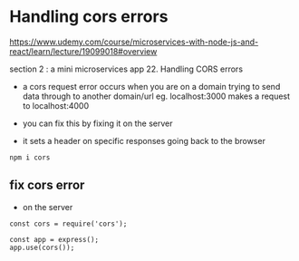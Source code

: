 # Handling cors errors

https://www.udemy.com/course/microservices-with-node-js-and-react/learn/lecture/19099018#overview

section 2 : a mini microservices app 22. Handling CORS errors

- a cors request error occurs when you are on a domain trying to send data through to another domain/url
  eg. localhost:3000 makes a request to localhost:4000

- you can fix this by fixing it on the server
- it sets a header on specific responses going back to the browser

```shell
npm i cors
```

## fix cors error

- on the server

```
const cors = require('cors');

const app = express();
app.use(cors());

```

```

```
